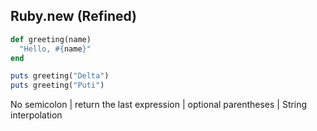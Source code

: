 ##  Ruby.new (Refined)

```ruby
def greeting(name)
  "Hello, #{name}"
end

puts greeting("Delta")
puts greeting("Puti")
```

No semicolon | return the last expression | optional parentheses | String interpolation
